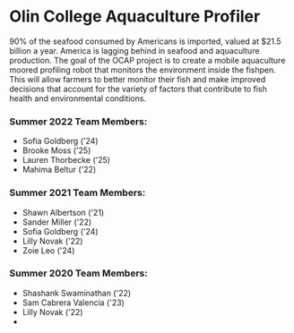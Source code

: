 # Olin College Aquaculture Profiler

90% of the seafood consumed by Americans is imported, valued at $21.5 billion a year. America is lagging behind in seafood and aquaculture production. The goal of the OCAP project is to create a mobile aquaculture moored profiling robot that monitors the environment inside the fishpen. This will allow farmers to better monitor their fish and make improved decisions that account for the variety of factors that contribute to fish health and environmental conditions.

### Summer 2022 Team Members:
- Sofia Goldberg ('24)
- Brooke Moss ('25)
- Lauren Thorbecke ('25)
- Mahima Beltur ('22)

### Summer 2021 Team Members:
- Shawn Albertson ('21)
- Sander Miller ('22)
- Sofia Goldberg ('24)
- Lilly Novak ('22)
- Zoie Leo ('24)

### Summer 2020 Team Members:
- Shashank Swaminathan ('22)
- Sam Cabrera Valencia ('23)
- Lilly Novak ('22)
- 
